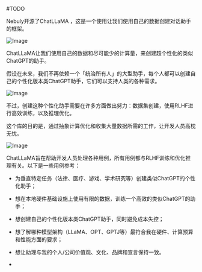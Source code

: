 #TODO

Nebuly开源了ChatLLaMA ，这是一个使用让我们使用自己的数据创建对话助手的框架。

![Image](https://mmbiz.qpic.cn/mmbiz_png/UicQ7HgWiaUb1A2vP0l9KYMVeoQmTLdAcROSG6T6aqGbciciaPmdUXEAjJKvph9rcbFhNv1KsgtwYnuiajqJ8Iriam4g/640?wx_fmt=png&wxfrom=5&wx_lazy=1&wx_co=1)

ChatLLaMA让我们使用自己的数据和尽可能少的计算量，来创建超个性化的类似ChatGPT的助手。

假设在未来，我们不再依赖一个「统治所有人」的大型助手，每个人都可以创建自己的个性化版本类ChatGPT助手，它们可以支持人类的各种需求。

  

![Image](https://mmbiz.qpic.cn/mmbiz_png/UicQ7HgWiaUb1A2vP0l9KYMVeoQmTLdAcRQtBiahMkeKqK9mc0GGaGHaSNQIW9PevO4q3dXIB35SDN6aycA9H0HlA/640?wx_fmt=png&wxfrom=5&wx_lazy=1&wx_co=1)

不过，创建这种个性化助手需要在许多方面做出努力：数据集创建，使用RLHF进行高效训练，以及推理优化。

这个库的目的是，通过抽象计算优化和收集大量数据所需的工作，让开发人员高枕无忧。

![Image](https://mmbiz.qpic.cn/mmbiz_png/UicQ7HgWiaUb1A2vP0l9KYMVeoQmTLdAcRaicV9ggc3bAUXlQvMTnHDlafibJLOTTC8jkItG4jQAYNAq0fiaNzBLfvQ/640?wx_fmt=png&wxfrom=5&wx_lazy=1&wx_co=1)

ChatLLaMA旨在帮助开发人员处理各种用例，所有用例都与RLHF训练和优化推理有关。以下是一些用例参考：

-   为垂直特定任务（法律、医疗、游戏、学术研究等）创建类似ChatGPT的个性化助手；
    
-   想在本地硬件基础设施上使用有限的数据，训练一个高效的类似ChatGPT的助手；
    
-   想创建自己的个性化版本类ChatGPT助手，同时避免成本失控；
    
-   想了解哪种模型架构（LLaMA、OPT、GPTJ等）最符合我在硬件、计算预算和性能方面的要求；
    
-   想让助理与我的个人/公司价值观、文化、品牌和宣言保持一致。
- 